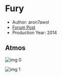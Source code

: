 # Fury

* Author: aron7awol
* [Forum Post](https://www.avsforum.com/threads/bass-eq-for-filtered-movies.2995212/post-57144132)
* Production Year: 2014

## Atmos

![img 0](https://i.imgur.com/8Ic0pqO.jpg)

![img 1](https://i.imgur.com/wm8p70S.jpg)

